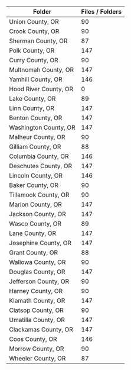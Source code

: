 | Folder                |   Files / Folders |
|-----------------------|-------------------|
| Union County, OR      |                90 |
| Crook County, OR      |                90 |
| Sherman County, OR    |                87 |
| Polk County, OR       |               147 |
| Curry County, OR      |                90 |
| Multnomah County, OR  |               147 |
| Yamhill County, OR    |               146 |
| Hood River County, OR |                 0 |
| Lake County, OR       |                89 |
| Linn County, OR       |               147 |
| Benton County, OR     |               147 |
| Washington County, OR |               147 |
| Malheur County, OR    |                90 |
| Gilliam County, OR    |                88 |
| Columbia County, OR   |               146 |
| Deschutes County, OR  |               147 |
| Lincoln County, OR    |               146 |
| Baker County, OR      |                90 |
| Tillamook County, OR  |                90 |
| Marion County, OR     |               147 |
| Jackson County, OR    |               147 |
| Wasco County, OR      |                89 |
| Lane County, OR       |               147 |
| Josephine County, OR  |               147 |
| Grant County, OR      |                88 |
| Wallowa County, OR    |                90 |
| Douglas County, OR    |               147 |
| Jefferson County, OR  |                90 |
| Harney County, OR     |                90 |
| Klamath County, OR    |               147 |
| Clatsop County, OR    |                90 |
| Umatilla County, OR   |               147 |
| Clackamas County, OR  |               147 |
| Coos County, OR       |               146 |
| Morrow County, OR     |                90 |
| Wheeler County, OR    |                87 |